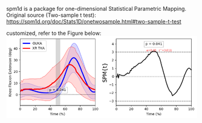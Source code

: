 spm1d is a package for one-dimensional Statistical Parametric Mapping.
Original source (Two-sample t test):
https://spm1d.org/doc/Stats1D/onetwosample.html#two-sample-t-test

customized, refer to the Figure below:
![alt text](https://github.com/yiman1120/SPM-1D-customized/blob/main/image/Figure_OUKA_XR_FE.png)
